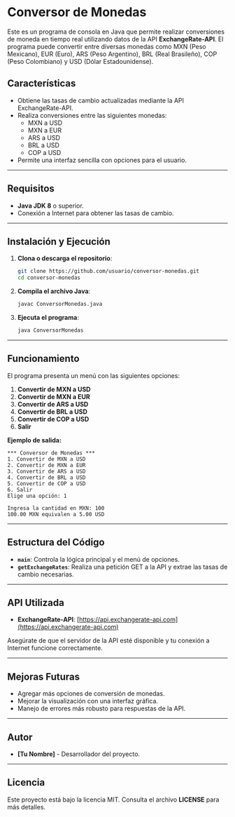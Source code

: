 # Conversor de Monedas

Este es un programa de consola en Java que permite realizar conversiones de moneda en tiempo real utilizando datos de la API **ExchangeRate-API**. El programa puede convertir entre diversas monedas como MXN (Peso Mexicano), EUR (Euro), ARS (Peso Argentino), BRL (Real Brasileño), COP (Peso Colombiano) y USD (Dólar Estadounidense).

## Características
- Obtiene las tasas de cambio actualizadas mediante la API ExchangeRate-API.
- Realiza conversiones entre las siguientes monedas:
  - MXN a USD
  - MXN a EUR
  - ARS a USD
  - BRL a USD
  - COP a USD
- Permite una interfaz sencilla con opciones para el usuario.

---

## Requisitos
- **Java JDK 8** o superior.
- Conexión a Internet para obtener las tasas de cambio.

---

## Instalación y Ejecución

1. **Clona o descarga el repositorio**:
   ```bash
   git clone https://github.com/usuario/conversor-monedas.git
   cd conversor-monedas
   ```

2. **Compila el archivo Java**:
   ```bash
   javac ConversorMonedas.java
   ```

3. **Ejecuta el programa**:
   ```bash
   java ConversorMonedas
   ```

---

## Funcionamiento

El programa presenta un menú con las siguientes opciones:

1. **Convertir de MXN a USD**
2. **Convertir de MXN a EUR**
3. **Convertir de ARS a USD**
4. **Convertir de BRL a USD**
5. **Convertir de COP a USD**
6. **Salir**

**Ejemplo de salida:**
```
*** Conversor de Monedas ***
1. Convertir de MXN a USD
2. Convertir de MXN a EUR
3. Convertir de ARS a USD
4. Convertir de BRL a USD
5. Convertir de COP a USD
6. Salir
Elige una opción: 1

Ingresa la cantidad en MXN: 100
100.00 MXN equivalen a 5.00 USD
```

---

## Estructura del Código

- **`main`**: Controla la lógica principal y el menú de opciones.
- **`getExchangeRates`**: Realiza una petición GET a la API y extrae las tasas de cambio necesarias.

---

## API Utilizada
- **ExchangeRate-API**: [https://api.exchangerate-api.com](https://api.exchangerate-api.com)

Asegúrate de que el servidor de la API esté disponible y tu conexión a Internet funcione correctamente.

---

## Mejoras Futuras
- Agregar más opciones de conversión de monedas.
- Mejorar la visualización con una interfaz gráfica.
- Manejo de errores más robusto para respuestas de la API.

---

## Autor
- **[Tu Nombre]** - Desarrollador del proyecto.

---

## Licencia
Este proyecto está bajo la licencia MIT. Consulta el archivo **LICENSE** para más detalles.
